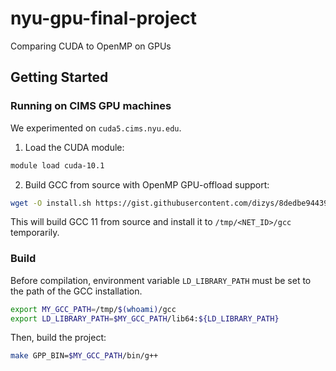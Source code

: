 # nyu-gpu-final-project

Comparing CUDA to OpenMP on GPUs

## Getting Started

### Running on CIMS GPU machines

We experimented on `cuda5.cims.nyu.edu`.

1. Load the CUDA module:

```bash
module load cuda-10.1
```

2. Build GCC from source with OpenMP GPU-offload support:

```bash
wget -O install.sh https://gist.githubusercontent.com/dizys/8dedbe94439b91d759b6c1e6e316d542/raw/88fd90611513e4caf89cdfb41ae6734ca6e1a2ea/build_gcc_with_offload.sh && sh install.sh && rm -f install.sh
```

This will build GCC 11 from source and install it to `/tmp/<NET_ID>/gcc` temporarily.

### Build

Before compilation, environment variable `LD_LIBRARY_PATH` must be set to the path of the GCC installation.

```bash
export MY_GCC_PATH=/tmp/$(whoami)/gcc
export LD_LIBRARY_PATH=$MY_GCC_PATH/lib64:${LD_LIBRARY_PATH}
```

Then, build the project:

```bash
make GPP_BIN=$MY_GCC_PATH/bin/g++
```
